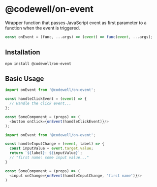 # @codewell/on-event

Wrapper function that passes JavaScript event as first parameter to a function when the event is triggered.

```JavaScript
const onEvent = (func, ...args) => (event) => func(event, ...args);
```

## Installation

```
npm install @codewell/on-event
```

## Basic Usage

```JavaScript
import onEvent from '@codewell/on-event';

const handleClickEvent = (event) => {
  // Handle the click event...
};

const SomeComponent = (props) => (
  <button onClick={onEvent(handleClickEvent)}/>
);

```

```JavaScript
import onEvent from '@codewell/on-event';

const handleInputChange = (event, label) => {
  const inputValue = event.target.value;
  return `${label}: ${inputValue}`;
  // "first name: some input value..."
}

const SomeComponent = (props) => (
  <input onChange={onEvent(handleInputChange, 'first name')}/>
)

```
